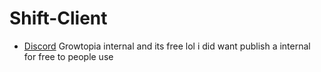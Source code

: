 # Shift-Client
- [Discord](https://discord.gg/yDffYw7fhH)
Growtopia internal and its free lol i did want publish a internal for free to people use
